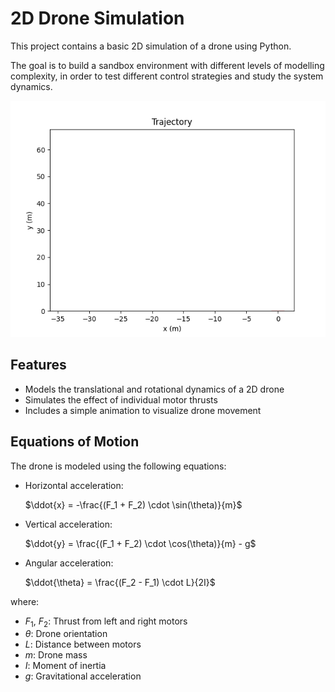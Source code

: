 # 2D Drone Simulation

This project contains a basic 2D simulation of a drone using Python. 

The goal is to build a sandbox environment with different levels of modelling complexity, in order to test different control strategies and study the system dynamics.

![2d drone trajectory](https://github.com/fpelogia/drone-simulation/blob/main/trajectory.gif?raw=true)

## Features

- Models the translational and rotational dynamics of a 2D drone
- Simulates the effect of individual motor thrusts
- Includes a simple animation to visualize drone movement

## Equations of Motion

The drone is modeled using the following equations:

- Horizontal acceleration:
  
  $`\ddot{x} = -\frac{(F_1 + F_2) \cdot \sin(\theta)}{m}`$

- Vertical acceleration:

  $`\ddot{y} = \frac{(F_1 + F_2) \cdot \cos(\theta)}{m} - g`$

- Angular acceleration:
  
  $`\ddot{\theta} = \frac{(F_2 - F_1) \cdot L}{2I}`$

where:

- $` F_1 `$, $` F_2 `$: Thrust from left and right motors
- $` \theta `$: Drone orientation
- $` L `$: Distance between motors
- $` m `$: Drone mass
- $` I `$: Moment of inertia
- $` g `$: Gravitational acceleration
